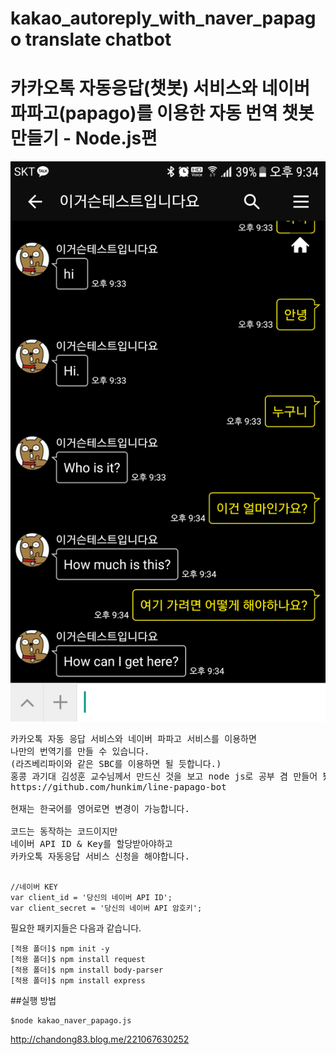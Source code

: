 # kakao_autoreply_with_naver_papago    translate chatbot
# 카카오톡 자동응답(챗봇) 서비스와 네이버 파파고(papago)를 이용한 자동 번역 챗봇 만들기 - Node.js편



![스크린](./img/Screenshot.png)

<pre>
카카오톡 자동 응답 서비스와 네이버 파파고 서비스를 이용하면
나만의 번역기를 만들 수 있습니다.
(라즈베리파이와 같은 SBC를 이용하면 될 듯합니다.)
홍콩 과기대 김성훈 교수님께서 만드신 것을 보고 node js로 공부 겸 만들어 봤습니다.
https://github.com/hunkim/line-papago-bot

현재는 한국어를 영어로면 변경이 가능합니다.

코드는 동작하는 코드이지만
네이버 API ID & Key를 할당받아야하고
카카오톡 자동응답 서비스 신청을 해야합니다.

</pre>

~~~~~
//네이버 KEY
var client_id = '당신의 네이버 API ID';
var client_secret = '당신의 네이버 API 암호키';
~~~~~


필요한 패키지들은 다음과 같습니다.
~~~~
[적용 폴더]$ npm init -y
[적용 폴더]$ npm install request
[적용 폴더]$ npm install body-parser
[적용 폴더]$ npm install express
~~~~


##실행 방법
~~~
$node kakao_naver_papago.js
~~~

http://chandong83.blog.me/221067630252
